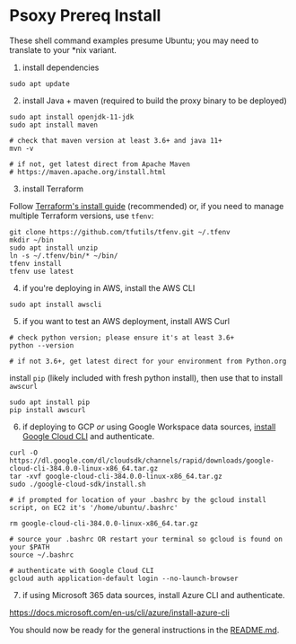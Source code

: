 # Psoxy Prereq Install

These shell command examples presume Ubuntu; you may need to translate to your *nix variant.

1. install dependencies

```shell
sudo apt update
```

2. install Java + maven (required to build the proxy binary to be deployed)

```shell
sudo apt install openjdk-11-jdk
sudo apt install maven

# check that maven version at least 3.6+ and java 11+
mvn -v

# if not, get latest direct from Apache Maven
# https://maven.apache.org/install.html
```

3. install Terraform

Follow [Terraform's install guide](https://learn.hashicorp.com/tutorials/terraform/install-cli) (recommended)
or, if you need to manage multiple Terraform versions, use `tfenv`:

```shell
git clone https://github.com/tfutils/tfenv.git ~/.tfenv
mkdir ~/bin
sudo apt install unzip
ln -s ~/.tfenv/bin/* ~/bin/
tfenv install
tfenv use latest
```

4. if you're deploying in AWS, install the AWS CLI
```shell
sudo apt install awscli
```

5. if you want to test an AWS deployment, install AWS Curl

```shell
# check python version; please ensure it's at least 3.6+
python --version

# if not 3.6+, get latest direct for your environment from Python.org
```

install `pip` (likely included with fresh python install), then use that to install `awscurl`

```shell
sudo apt install pip
pip install awscurl
```

6. if deploying to GCP *or* using Google Workspace data sources, [install Google Cloud CLI](https://cloud.google.com/sdk/docs/install#linux) and authenticate.
```shell
curl -O https://dl.google.com/dl/cloudsdk/channels/rapid/downloads/google-cloud-cli-384.0.0-linux-x86_64.tar.gz
tar -xvf google-cloud-cli-384.0.0-linux-x86_64.tar.gz
sudo ./google-cloud-sdk/install.sh

# if prompted for location of your .bashrc by the gcloud install script, on EC2 it's '/home/ubuntu/.bashrc'

rm google-cloud-cli-384.0.0-linux-x86_64.tar.gz
```

```shell
# source your .bashrc OR restart your terminal so gcloud is found on your $PATH
source ~/.bashrc

# authenticate with Google Cloud CLI
gcloud auth application-default login --no-launch-browser
```

7. if using Microsoft 365 data sources, install Azure CLI and authenticate.

https://docs.microsoft.com/en-us/cli/azure/install-azure-cli

You should now be ready for the general instructions in the [README.md](../../README.md).
